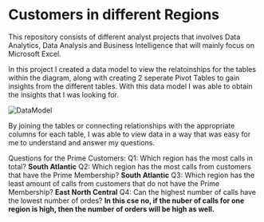 # Customers in different Regions
This repository consists of different analyst projects that involves Data Analytics, Data Analysis and Business Intelligence that will mainly focus on Microsoft Excel.

In this project I created a data model to view the relatoinships for the tables within the diagram, along with creating 2 seperate Pivot Tables to gain insights from the different tables. With this data model I was able to obtain the insights that I was looking for.

![DataModel](https://user-images.githubusercontent.com/72324462/236376299-c212bed8-7760-45f9-8a16-c8da2ec9a066.png)

By joining the tables or connecting relationships with the appropriate columns for each table, I was able to view data in a way that was easy for me to understand and answer my questions. 

Questions for the Prime Customers:
Q1: Which region has the most calls in total? **South Atlantic**
Q2: Which region has the most calls from customers that have the Prime Membership? **South Atlantic**
Q3: Which region has the least amount of calls from customers that do not have the Prime Membership? **East North Central** 
Q4: Can the highest number of calls have the lowest number of ordes? **In this cse no, if the nuber of calls for one region is high, then the number of orders will be high as well.**


